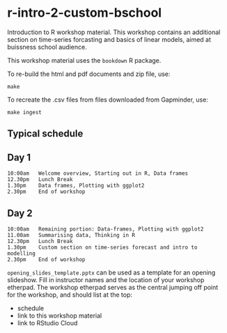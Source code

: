 # r-intro-2-custom-bschool

Introduction to R workshop material. 
This workshop contains an additional section on time-series forcasting and basics of linear models, aimed at buissness school audience.

This workshop material uses the `bookdown` R package.

To re-build the html and pdf documents and zip file, use:

```
make
```

To recreate the .csv files from files downloaded from Gapminder, use:

```
make ingest
```


## Typical schedule

## Day 1 

```
10:00am   Welcome overview, Starting out in R, Data frames 
12.30pm   Lunch Break 
1.30pm    Data frames, Plotting with ggplot2 
2.30pm    End of workshop
```

## Day 2 

```
10:00am   Remaining portion: Data-frames, Plotting with ggplot2
11.00am   Summarising data, Thinking in R
12.30pm   Lunch Break 
1.30pm    Custom section on time-series forecast and intro to modelling 
2.30pm    End of workshop
```

`opening_slides_template.pptx` can be used as a template for an opening slideshow. Fill in instructor names and the location of your workshop etherpad. The workshop etherpad serves as the central jumping off point for the workshop, and should list at the top:

* schedule
* link to this workshop material
* link to RStudio Cloud
